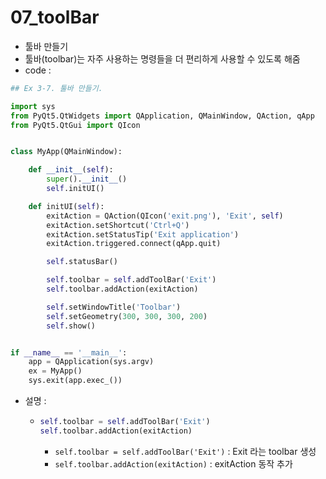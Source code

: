 # 07_toolBar

- 툴바 만들기
- 툴바(toolbar)는 자주 사용하는 명령들을 더 편리하게 사용할 수 있도록 해줌
- code : 

```python
## Ex 3-7. 툴바 만들기.

import sys
from PyQt5.QtWidgets import QApplication, QMainWindow, QAction, qApp
from PyQt5.QtGui import QIcon


class MyApp(QMainWindow):

    def __init__(self):
        super().__init__()
        self.initUI()

    def initUI(self):
        exitAction = QAction(QIcon('exit.png'), 'Exit', self)
        exitAction.setShortcut('Ctrl+Q')
        exitAction.setStatusTip('Exit application')
        exitAction.triggered.connect(qApp.quit)

        self.statusBar()

        self.toolbar = self.addToolBar('Exit')
        self.toolbar.addAction(exitAction)

        self.setWindowTitle('Toolbar')
        self.setGeometry(300, 300, 300, 200)
        self.show()


if __name__ == '__main__':
    app = QApplication(sys.argv)
    ex = MyApp()
    sys.exit(app.exec_())
```

- 설명 : 

  - ```python
    self.toolbar = self.addToolBar('Exit')
    self.toolbar.addAction(exitAction)
    ```

    - `self.toolbar = self.addToolBar('Exit')` : Exit 라는 toolbar 생성
    - `self.toolbar.addAction(exitAction)` : exitAction 동작 추가

